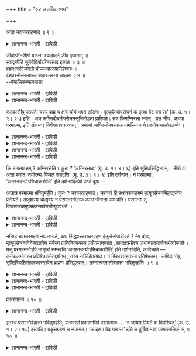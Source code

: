 +++
title = "०२ अत्त्रधिकरणम्"

+++

अत्ता चराचरग्रहणात् ॥ ९ ॥  
<details><summary>ज्ञानानन्द-भारती - द्राविडी</summary>

अत्ता सरासरक्रहणात् ॥ ९ ॥
</details>

जीवोऽग्निरीशो वाऽत्ता स्यादोदने जीव इष्यताम् ॥  
स्वाद्वत्तीति श्रुतेर्वह्निर्वाऽग्निरन्नाद इत्यतः ॥ ३ ॥  
ब्रह्मक्षत्रादिजगतो भोज्यत्वात्स्यादिहेश्वरः ॥  
ईशप्रश्नोत्तरत्वाच्च संहारस्तस्य चातृता ॥ ४ ॥  
--वैयासिकन्यायमाला

<details><summary>ज्ञानानन्द-भारती - द्राविडी</summary>

साप्पिडुगिऱवर् जीवऩा? अक्ऩिया? ईसुवररा? अऩ्ऩम् ऎऩ्ऱिरुप्पदिऩाल् 'पिप्पलं स्वाद्रु अति' “कर्मबलऩै रुसियाय् साप्पिडुगिऱाऩ्" ऎऩ्ऱु (जीवऩैप्पऱ्ऱि) सुरुदि सॊल्वदिऩाल् जीवऩैये वैत्तुक् कॊळ्ळलाम् अल्लदु अग्निः अत्रादः अक्ऩि अऩ्ऩत्तै साप्पिडुगिऱवर्” ऎऩ्ऱ सुरुदियिऩाल् अक्ऩियाग इरुक्कलाम्।
</details>

<details><summary>ज्ञानानन्द-भारती - द्राविडी</summary>

इङ्गे पिराह्मणर्, क्षत्तिरियर् मुदलाऩ जगत्ते साप्पिडप्पडुम् वस्तुवागच् चॊल्लियिरुप्पदालुम्, ईसुवरर् विषयमाऩ केळ्विक्के इन्द वाक्कियम् पदिलाग विरुप्प तिऩालुम्, ईसुवररागत्ताऩ् इरुक्क वेण्डुम्। सम्हारम् सॆय्वदु अवरुक्कु साप्पिडुम् तऩ्मैयाम्।
</details>

कठवल्लीषु पठ्यते ‘यस्य ब्रह्म च क्षत्रं चोभे भवत ओदनः। मृत्युर्यस्योपसेचनं क इत्था वेद यत्र सः’ (क. उ. १। २। २५) इति। अत्र कश्चिदोदनोपसेचनसूचितोऽत्ता प्रतीयते। तत्र किमग्निरत्ता स्यात् , उत जीवः, अथवा परमात्मा, इति संशयः। विशेषानवधारणात्। त्रयाणां चाग्निजीवपरमात्मनामस्मिन्ग्रन्थे प्रश्नोपन्यासोपलब्धेः ।

<details><summary>ज्ञानानन्द-भारती - द्राविडी</summary>

ऎऩ्ऱ कडोबनिषत्वाक्यम् इन्द अदिगरणत्तिऱ्कु विषयम् इङ्गु पिरह्मक्षत्रङ्गळै अऩ्ऩमागवुम्, मिरुत्युवै वियञ्जऩमागवुम् कॊण्डु अत्तावाग कुऱिप्पिडप्पडुबवऩ् जीवऩा? अक्ऩिया? परमेसुवरऩा? ऎऩ्ऱु सन्देहम्। 'रुसियाग साप्पिडुगिऱाऩ्' ऎऩ्ऱु कूऱियिरुप्पदाल् जीवऩ् अल्लदु अऩ्ऩत्तै साप्पिडुगिऱवराग अक्ऩियैक् कूऱियिरुप्पदाल् अत्ता अक्ऩि। परमात्मावै साप्पिडादवरागक् कूऱियिरुप्पदाल् इङ्गु अत्ता पिरह्ममल्ल ऎऩ्बदु पूर्वबक्षम्।
</details>

<details><summary>ज्ञानानन्द-भारती - द्राविडी</summary>

इङ्गु पिरह्मक्षत्रबदम् उलगम् मुऴुवदैयुम् कुऱिक्किऱदु। उलगम् मुऴुवदैयुम् यारुम् साप्पिड मुडियादु। आगैयाल् साप्पिट्टवुडऩ् अऩ्ऩम् नासम् अडैवदुबोल् सर्व पिरबञ्जमुम् नासमडैवदागक् कॊळ्ळ वेण्डुम्। पिरबञ्जत्तैयऴिक्किऱ मिरुत्युवै वियञ्जऩमागक् कूऱियिरुप्पदालुम् इन्द अर्त्तम्दाऩ् पॊरुन्दुम्। पिरबञ्जत्तैयऴिक्किऱवऩ् ईसुवरऩागत् ताऩ् इरुक्कमुडियुम्। जीवऩ् अल्ल। आदलाल् पिरबञ्जत्तै (पडैत्तुक् काप्पाऱ्ऱि) अऴिक्कुम् अत्ता ईसुवरऩ्दाऩ् ऎऩ्बदु सित्तान्दम्। ईसुवरऩैप् पऱ्ऱिय केळ्विक्कु इदु पदिलाऩदालुम् इङ्गु ईसुवरऩ् ताऩ् कुऱिप्पिडप्पडुगिऱाऩ्। इङ्गु साप्पिडुवदु ऎऩ्बदऱ्कु सम्हारम् सॆय्वदु ऎऩ्ऱु पॊरुळ्।
</details>

<details><summary>ज्ञानानन्द-भारती - द्राविडी</summary>

मिरुत्युवुडऩ् सेर्त्तु उलगैयऴिक्कुम् सर्वजगत् कारणऩाऩ सगुण ईसुवरऩ् ऎन्द निर्गुण स्वरूबत्तिल् कल्बिदमो अन्द अदिष्टाऩ स्वरूबत्तै इव्विदम् ऎऩ्ऱु यार् अऱिवाऩ्? इन्दिरियम् मुदलाऩ अऱिविऩ् करुविगळुक्कु ऎट्टाददु ऎऩ्ऱु सित्तान्दप्पडि सुरुदियिऩ् अर्त्तम्)।
</details>

<details><summary>ज्ञानानन्द-भारती - द्राविडी</summary>

कडोबनिषत् वल्लिगळिल् ‘ऎवरुक्कु पिराह्मणर् क्षत्तिरियर् इरुवरुम् अऩ्ऩमो, ऎवरुक्कु मिरुत्यु अऩ्ऩत्तुडऩ्गूडच् चेर्क्कप्पडुम् पॊरुळो, अवर् ऎङ्गेयिरुक्किऱारो अवरै इव्वाऱु ऎऩ्ऱु यार्दाऩ् अऱिवार्' (१-२-२४) ऎऩ्ऱु सॊल्लप्पडुगिऱदु। अङ्गु अऩ्ऩम्, कूडच्चेर्क्कप्पडुम् पॊरुळ् ऎऩ्बदिऩाल् सुसिक्कप्पट्टवराय् यारो साप्पिडुगिऱवर् इरुप्पदागत् तॆरिगिऱदु। इङ्गे साप्पिडुगिऱवर् अक्ऩियाग इरुक्कलामा, अल्लदु जीवऩा, अल्लदु परमात्मावा, ऎऩ्ऱु सन्देगम्, कुऱिप्पिट्टु तीर्माऩमिल्लाददिऩाल्। इन्द किरन्दत्तिल् अक्ऩि, जीवऩ्, परमात्मा मूवरुक्कुमे केळ्वियुम् विवरिप्पुम् काणुवदाल्।
</details>

किं तावत्प्राप्तम् ? अग्निरत्तेति। कुतः ? ‘अग्निरन्नादः’ (बृ. उ. १। ४। ६) इति श्रुतिप्रसिद्धिभ्याम्। जीवो वा अत्ता स्यात् ‘तयोरन्यः पिप्पलं स्वाद्वत्ति’ (मु. उ. ३। १। १) इति दर्शनात्। न परमात्मा, ‘अनश्नन्नन्योऽभिचाकशीति’ इति दर्शनादित्येवं प्राप्ते ब्रूमः —

अत्तात्र परमात्मा भवितुमर्हति। कुतः ? चराचरग्रहणात्। चराचरं हि स्थावरजङ्गमं मृत्यूपसेचनमिहाद्यत्वेन प्रतीयते। तादृशस्य चाद्यस्य न परमात्मनोऽन्यः कार्त्स्न्येनात्ता सम्भवति। परमात्मा तु विकारजातमुपसंहरन्सवॆमतीत्युपपधते ।

<details><summary>ज्ञानानन्द-भारती - द्राविडी</summary>

पूर्वबक्षम्: ऎदु न्यायम्? “अत्ता” (साप्पिडुगिऱवर्) अक्ऩियॆऩ्ऱु एऩ्? “अक्ऩि अऩ्ऩम् साप्पिडुगिऱवर्" (पिरुहत् १-४-६) ऎऩ्ऱ सुरुदियिऩालुम् पिरसित्तियिरुप्पदिऩालुम्, अल्लदु जीवऩ् अत्तावाग इरुक्कलाम्। “अव्विरुवर्गळिल् ऒरुवऩ् कर्म पलऩै नऩ्गु साप्पिडुगिऱाऩ्” ऎऩ्ऱु काणुवदाल्, “साप्पिडामल् मऱ्ऱवर् पिरगासित्तुक् कॊण्डिरुक्किऱार्" (मुण्डग ३-१-१) ऎऩ्ऱु काण्बदाल् परमात्मा अल्ल ऎऩ्ऱु।
</details>

<details><summary>ज्ञानानन्द-भारती - द्राविडी</summary>

सित्तान्दम्: इव्विदम् वरुम्बोदु सॊल्गिऱोम्: इङ्गे “अत्ता” परमात्मावाग इरुप्पदुदाऩ् न्यायम्। एऩ्? “सरम् असरम् इवैगळै सॊल्लियिरुप्पदाल्" सरम् असरम् असैगिऱवै, असैयादवै, मिरुत्युवागिय कूडच्चेर्प्पदु, इवै इङ्गे साप्पिडप्पडुबवैगळागत् तॆरिगिऱदु। अव्विदम् साप्पिडक्कूडियदु मुऴुवदैयुम् साप्पिडुगिऱवर् परमात्मावैत् तविर्त्तु वेऱु यारुम् इरुक्क मुडियादु। परमात्मावो, उण्डायुळ्ळदिऩ् कूट्टत्तै उबसम्हरिक्किऱवर्, ऎल्लावऱ्ऱैयुम् साप्पिडुगिऱवर् ऎऩ्बदु पॊरुन्दुम्।
</details>

नन्विह चराचरग्रहणं नोपलभ्यते, कथं सिद्धवच्चराचरग्रहणं हेतुत्वेनोपादीयते ? नैष दोषः, मृत्यूपसेचनत्वेनेहाद्यत्वेन सर्वस्य प्राणिनिकायस्य प्रतीयमानत्वात् , ब्रह्मक्षत्रयोश्च प्राधान्यात्प्रदर्शनार्थत्वोपपत्तेः। यत्तु परमात्मनोऽपि नात्तृत्वं सम्भवति ‘अनश्नन्नन्योऽभिचाकशीति’ इति दर्शनादिति, अत्रोच्यते — कर्मफलभोगस्य प्रतिषेधकमेतद्दर्शनम् , तस्य सन्निहितत्वात्। न विकारसंहारस्य प्रतिषेधकम् , सर्ववेदान्तेषु सृष्टिस्थितिसंहारकारणत्वेन ब्रह्मणः प्रसिद्धत्वात्। तस्मात्परमात्मैवेहात्ता भवितुमर्हति ॥ ९ ॥

<details><summary>ज्ञानानन्द-भारती - द्राविडी</summary>

इङ्गु सरासरम् सॊल्लियिरुप्पदु काणवेयिल् लैये, अप्पडियिरुक्क सरासरङ्गळै सॊल्लियिरुप् पदाग वैत्तुक्कॊण्डु ऎप्पडि अदु कारणमाग ऎडुत् तुक्कॊळ्ळप्पडुगिऱदु? ऎऩ्ऱाल्, इदु तोषमिल्लै। मिरुत्युवै कूडच् चेर्प्पदॆऩ्ऱु सॊल्लियिरुप्पदाल् ऎल्ला पिराणिक्कूट्टमुम् अऱियप्पडुवदिऩालुम्, पिराह्मणर् क्षत्तिरियर् इरुवरुक्कुम् मुक्कियत् तऩ्मैयिरुप्पदाल् उदाहरणमॆऩ्बदु पॊरुन्दु माऩदिऩालुम्।
</details>

<details><summary>ज्ञानानन्द-भारती - द्राविडी</summary>

‘साप्पिडामल् मऱ्ऱवर् पिरगासित्तुक् कॊण्डि रुक्किऱार्’ ऎऩ्ऱु काणुवदाल् परमात्मावुक्कु साप्पिडुगिऱवर् ऎऩ्ऱ तऩ्मै सम्बविक्कादु ऎऩ्ऱु ऎदुवो, अदिल् सॊल्गिऱोम्। 'पिप्पलम्' ऎऩ्ऱु कर्म पलऩैप् पक्कत्तिल् सॊल्लियिरुप्पदाल् इन्द सुरुदि कर्म पलऩै मऱुक्किऱदु। उण्डाऩवैगळै सम्हारम् सॆय्वदै मऱुप्पदु अल्ल। ऎल्ला उबनिषत्तुक्कळिलुम् स्रुष्टि, स्तिदि सम्हारम् इवैगळुक्कुक् कारणमाग पिरह्मम् पिरसित्तमा यिरुप्पदाल्।
</details>

<details><summary>ज्ञानानन्द-भारती - द्राविडी</summary>

आगैयाल् इङ्गे साप्पिडुगिऱवर् परमात्मा वागवे इरुप्पदुदाऩ् न्यायम्।
</details>

प्रकरणाच्च ॥ १० ॥  
<details><summary>ज्ञानानन्द-भारती - द्राविडी</summary>

प्रगरणाच्च ॥ १० ॥
</details>

इतश्च परमात्मैवेहात्ता भवितुमर्हति; यत्कारणं प्रकरणमिदं परमात्मनः — ‘न जायते म्रियते वा विपश्चित्’ (क. उ. १। २। १८) इत्यादि। प्रकृतग्रहणं च न्याय्यम्। ‘क इत्था वेद यत्र सः’ इति च दुर्विज्ञानत्वं परमात्मलिङ्गम् ॥ १० ॥

<details><summary>ज्ञानानन्द-भारती - द्राविडी</summary>

इदऩालेयुम् परमात्मादाऩ् अत्तावाग इरुप्पदु न्यायम्, ऎऩ्ऩ कारणमॆऩ्ऱाल् इन्द पिरगरणम् 'पिऱप्पदिल्लै, इऱप्पदिल्लै, ञाऩस्वरूबर्' (काडग। १-२-१८) ऎऩ्बदु मुदलियऩ पिरह्मत्तैक् कुऱिप्पवै। पिरगिरुदमायुळ्ळदै ऎडुत्तुक्कॊळ्वदुदाऩ् न्यायम्। 'अवर् ऎङ्गेयिरुक्किऱारो अदै इव्वाऱु ऎऩ्ऱु यार्दाऩ् अऱिवार्' ऎऩ्ऱु अऱियमुडियात्तऩ्मैयुम् परमात्माविऱ्कु लिङ्गम् (अडैयाळम्)।
</details>

